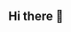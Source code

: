 ## Hi there 👋

<!--
**Lucasqrz1/Lucasqrz1** is a ✨ _special_ ✨ repository because its `README.md` (this file) appears on your GitHub profile.

Here are some ideas to get you started:

- 🔭 I’m currently studying Computer Science
- 🌱 I’m currently learning Python
- 🤔 I’m looking for a Software Development internship 
- 🤔 I’m looking for help with ...
- 💬 Ask me about ...
- 📫 How to reach me: lucasqrz1@hotmail.com
-->
